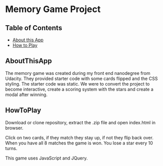# Memory Game Project

## Table of Contents

* [About this App](#AboutThisApp)
* [How to Play](#HowToPlay)

## AboutThisApp

The memory game was created during my front end nanodegree from Udacity. They provided starter code with some cards flipped and the CSS styling. The starter code was static. We were to convert the project to become interactive, create a scoring system with the stars and create a modal after winning. 

## HowToPlay

Download or clone repository, extract the .zip file and open index.html in browser.

Click on two cards, if they match they stay up, if not they flip back over. When you have all 8 matches the game is won. You lose a star every 10 turns.
    
This game uses JavaScript and JQuery.
